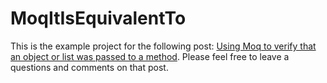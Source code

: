 # MoqItIsEquivalentTo

This is the example project for the following post: [Using Moq to verify that an object or list was passed to a method](https://daninacan.com/using-moq-to-verify-that-an-object-or-list-was-passed-to-a-method/). Please feel free to leave a questions and comments on that post.
